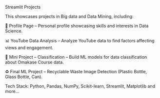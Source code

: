 Streamlit Projects



This showcases projects in Big data and Data Mining, including:



👤 Profile Page – Personal profile showcasing skills and interests in Data Science.

📊 YouTube Data Analysis – Analyze YouTube data to find factors affecting views and engagement.

🍣 Mini Project – Classification – Build ML models for data classification about Omakase Course data.

♻️ Final ML Project – Recyclable Waste Image Detection (Plastic Bottle, Glass Bottle, Can).



Tech Stack: Python, Pandas, NumPy, Scikit-learn, Streamlit, Matplotlib and more...

